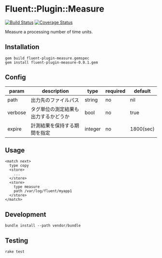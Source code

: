 # Fluent::Plugin::Measure

[![Build Status](https://secure.travis-ci.org/nemonium/fluent-plugin-measure.png)](https://travis-ci.org/nemonium/fluent-plugin-measure)
[![Coverage Status](https://coveralls.io/repos/github/nemonium/fluent-plugin-measure/badge.svg?branch=master)](https://coveralls.io/github/nemonium/fluent-plugin-measure)

Measure a processing number of time units.

## Installation

~~~
gem build fluent-plugin-measure.gemspec
gem install fluent-plugin-measure-0.0.1.gem
~~~

## Config

|param|description|type|required|default|
|---|---|---|---|---|
|path|出力先のファイルパス|string|no|nil|
|verbose|タグ単位の測定結果も出力するかどうか|bool|no|true|
|expire|計測結果を保持する期間を指定|integer|no|1800(sec)|

## Usage

~~~
<match next>
  type copy
  <store>
    ...
  </store>
  <store>
    type measure
    path /var/log/fluent/myapp1
  </store>
</match>
~~~

## Development

~~~
bundle install --path vendor/bundle
~~~

## Testing

~~~
rake test
~~~
